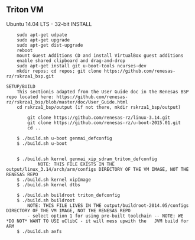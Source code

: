 Triton VM
---------
Ubuntu 14.04 LTS - 32-bit
	INSTALL

		sudo apt-get udpate
		sudo apt-get upgrade
		sudo apt-get dist-upgrade
		reboot
		mount Guest Additions CD and install VirtualBox guest additions
		enable shared clipboard and drag-and-drop
		sudo apt-get install git u-boot-tools ncurses-dev
		mkdir repos; cd repos; git clone https://github.com/renesas-rz/rskrza1_bsp.git
	
	SETUP/BUILD
		This sectionis adapted from the User Guide doc in the Renesas BSP repo located here: https://github.com/renesas-rz/rskrza1_bsp/blob/master/doc/User_Guide.html
		cd rskrza1_bsp/output (if not there, mkdir rskrza1_bsp/output)

			git clone https://github.com/renesas-rz/linux-3.14.git
			git clone https://github.com/renesas-rz/u-boot-2015.01.git
			cd ..

		$ ./build.sh u-boot genmai_defconfig
		$ ./build.sh u-boot
 	

		$ ./build.sh kernel genmai_xip_sdram_triton_defconfig   
				NOTE: THIS FILE EXISTS IN THE output/linux_3.14/arch/arm/configs DIRECTORY OF THE VM IMAGE, NOT THE RENESAS REPO
		$ ./build.sh kernel xipImage
		$ ./build.sh kernel dtbs
		
		$ ./build.sh buildroot triton_defconfig
		$ ./build.sh buildroot    
			NOTE: THIS FILE LIVES IN THE output/buildroot-2014.05/configs DIRECTORY OF THE VM IMAGE, NOT THE RENESAS REPO
			- select option 1 for using pre-built toolchain -- NOTE: WE *DO NOT* WANT TO USE uClibC - it will mess upwith the 	JVM build for ARM
		$ ./build.sh axfs
	